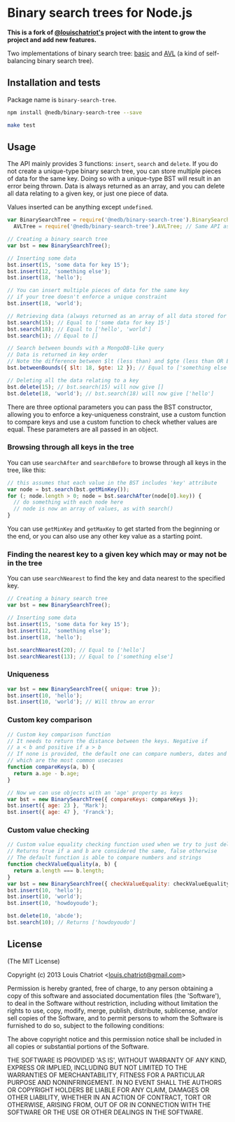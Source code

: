 # Binary search trees for Node.js

**This is a fork of <a href="https://github.com/louischatriot" target="_blank">@louischatriot's</a> project with the intent to grow the project and add new features.**

Two implementations of binary search tree: <a href="http://en.wikipedia.org/wiki/Binary_search_tree" target="_blank">basic</a> and <a href="http://en.wikipedia.org/wiki/AVL_tree" target="_blank">AVL</a> (a kind of self-balancing binary search tree).

## Installation and tests

Package name is `binary-search-tree`.

```bash
npm install @nedb/binary-search-tree --save

make test
```

## Usage

The API mainly provides 3 functions: `insert`, `search` and `delete`. If you do not create a unique-type binary search tree, you can store multiple pieces of data for the same key. Doing so with a unique-type BST will result in an error being thrown. Data is always returned as an array, and you can delete all data relating to a given key, or just one piece of data.

Values inserted can be anything except `undefined`.

```javascript
var BinarySearchTree = require('@nedb/binary-search-tree').BinarySearchTree,
  AVLTree = require('@nedb/binary-search-tree').AVLTree; // Same API as BinarySearchTree

// Creating a binary search tree
var bst = new BinarySearchTree();

// Inserting some data
bst.insert(15, 'some data for key 15');
bst.insert(12, 'something else');
bst.insert(18, 'hello');

// You can insert multiple pieces of data for the same key
// if your tree doesn't enforce a unique constraint
bst.insert(18, 'world');

// Retrieving data (always returned as an array of all data stored for this key)
bst.search(15); // Equal to ['some data for key 15']
bst.search(18); // Equal to ['hello', 'world']
bst.search(1); // Equal to []

// Search between bounds with a MongoDB-like query
// Data is returned in key order
// Note the difference between $lt (less than) and $gte (less than OR EQUAL)
bst.betweenBounds({ $lt: 18, $gte: 12 }); // Equal to ['something else', 'some data for key 15']

// Deleting all the data relating to a key
bst.delete(15); // bst.search(15) will now give []
bst.delete(18, 'world'); // bst.search(18) will now give ['hello']
```

There are three optional parameters you can pass the BST constructor, allowing you to enforce a key-uniqueness constraint, use a custom function to compare keys and use a custom function to check whether values are equal. These parameters are all passed in an object.

### Browsing through all keys in the tree

You can use `searchAfter` and `searchBefore` to browse through all keys in the tree, like this:

```javascript
// this assumes that each value in the BST includes 'key' attribute
var node = bst.search(bst.getMinKey());
for (; node.length > 0; node = bst.searchAfter(node[0].key)) {
  // do something with each node here
  // node is now an array of values, as with search()
}
```

You can use `getMinKey` and `getMaxKey` to get started from the beginning or the end, or you can also use any other key value as a starting point.

### Finding the nearest key to a given key which may or may not be in the tree

You can use `searchNearest` to find the key and data nearest to the specified key.

```javascript
// Creating a binary search tree
var bst = new BinarySearchTree();

// Inserting some data
bst.insert(15, 'some data for key 15');
bst.insert(12, 'something else');
bst.insert(18, 'hello');

bst.searchNearest(20); // Equal to ['hello']
bst.searchNearest(13); // Equal to ['something else']
```

### Uniqueness

```javascript
var bst = new BinarySearchTree({ unique: true });
bst.insert(10, 'hello');
bst.insert(10, 'world'); // Will throw an error
```

### Custom key comparison

```javascript
// Custom key comparison function
// It needs to return the distance between the keys. Negative if
// a < b and positive if a > b
// If none is provided, the default one can compare numbers, dates and strings
// which are the most common usecases
function compareKeys(a, b) {
  return a.age - b.age;
}

// Now we can use objects with an 'age' property as keys
var bst = new BinarySearchTree({ compareKeys: compareKeys });
bst.insert({ age: 23 }, 'Mark');
bst.insert({ age: 47 }, 'Franck');
```

### Custom value checking

```javascript
// Custom value equality checking function used when we try to just delete one piece of data
// Returns true if a and b are considered the same, false otherwise
// The default function is able to compare numbers and strings
function checkValueEquality(a, b) {
  return a.length === b.length;
}
var bst = new BinarySearchTree({ checkValueEquality: checkValueEquality });
bst.insert(10, 'hello');
bst.insert(10, 'world');
bst.insert(10, 'howdoyoudo');

bst.delete(10, 'abcde');
bst.search(10); // Returns ['howdoyoudo']
```

## License

(The MIT License)

Copyright (c) 2013 Louis Chatriot &lt;louis.chatriot@gmail.com&gt;

Permission is hereby granted, free of charge, to any person obtaining
a copy of this software and associated documentation files (the
'Software'), to deal in the Software without restriction, including
without limitation the rights to use, copy, modify, merge, publish,
distribute, sublicense, and/or sell copies of the Software, and to
permit persons to whom the Software is furnished to do so, subject to
the following conditions:

The above copyright notice and this permission notice shall be
included in all copies or substantial portions of the Software.

THE SOFTWARE IS PROVIDED 'AS IS', WITHOUT WARRANTY OF ANY KIND,
EXPRESS OR IMPLIED, INCLUDING BUT NOT LIMITED TO THE WARRANTIES OF
MERCHANTABILITY, FITNESS FOR A PARTICULAR PURPOSE AND NONINFRINGEMENT.
IN NO EVENT SHALL THE AUTHORS OR COPYRIGHT HOLDERS BE LIABLE FOR ANY
CLAIM, DAMAGES OR OTHER LIABILITY, WHETHER IN AN ACTION OF CONTRACT,
TORT OR OTHERWISE, ARISING FROM, OUT OF OR IN CONNECTION WITH THE
SOFTWARE OR THE USE OR OTHER DEALINGS IN THE SOFTWARE.
